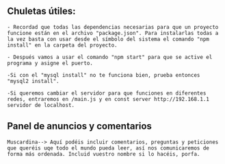 ## Chuletas útiles: ##

    - Recordad que todas las dependencias necesarias para que un proyecto funcione están en el archivo "package.json". Para instalarlas todas a la vez basta con usar desde el símbolo del sistema el comando "npm install" en la carpeta del proyecto.

    - Después vamos a usar el comando "npm start" para que se active el programa y asigne el puerto.
    
    -Si con el "mysql install" no te funciona bien, prueba entonces "mysql2 install".

    -Si queremos cambiar el servidor para que funciones en diferentes redes, entraremos en /main.js y en const server http://192.168.1.1 servidor de localhost.
    


## Panel de anuncios y comentarios ##

    Muscardina--> Aquí podéis incluir comentarios, preguntas y peticiones que queréis uqe todo el mundo pueda leer, así nos comunicaremos de forma más ordenada. Incluid vuestro nombre si lo hacéis, porfa.